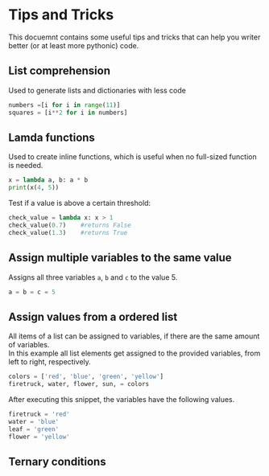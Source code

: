# Tips and Tricks

This docuemnt contains some useful tips and tricks that can help you writer better (or at least more pythonic) code.

## List comprehension

Used to generate lists and dictionaries with less code
```python
numbers =[i for i in range(11)]
squares = [i**2 for i in numbers]
```

## Lamda functions

Used to create inline functions, which is useful when no full-sized function is needed.
```python
x = lambda a, b: a * b
print(x(4, 5))
```

Test if a value is above a certain threshold:
```python
check_value = lambda x: x > 1
check_value(0.7)	#returns False
check_value(1.3)	#returns True
```

## Assign multiple variables to the same value

Assigns all three variables `a`, `b` and `c` to the value 5.

```python
a = b = c = 5
```

## Assign values from a ordered list

All items of a list can be assigned to variables, if there are the same amount of variables.  
In this example all list elements get assigned to the provided variables, from left to right, respectively.
```python
colors = ['red', 'blue', 'green', 'yellow']
firetruck, water, flower, sun, = colors
```

After executing this snippet, the variables have the following values.
```python
firetruck = 'red'
water = 'blue'
leaf = 'green'
flower = 'yellow'
```

## Ternary conditions
